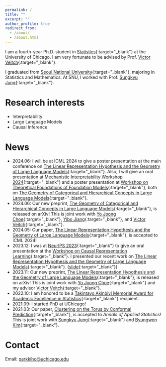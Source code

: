 ```yaml
---
permalink: /
title: ""
excerpt: ""
author_profile: true
redirect_from: 
  - /about/
  - /about.html
---
```


I am a fourth-year Ph.D. student in [Statistics](https://stat.uchicago.edu){:target="_blank"} at the University of Chicago. I am very fortunate to be advised by Prof. [Victor Veitch](http://victorveitch.com/){:target="_blank"}.

I graduated from [Seoul National University](https://stat.snu.ac.kr/en/){:target="_blank"}, majoring in Statistics and Mathematics. At SNU, I worked with Prof. [Sungkyu Jung](http://jung.snu.ac.kr){:target="_blank"}.

Research interests
======
* Interpretability
* Large Language Models
* Causal Inference

News
=====
* 2024.06: I will be at ICML 2024 to give a poster presentation at the main conference on [The Linear Representation Hypothesis and the Geometry of Large Language Models](https://openreview.net/pdf/871d3c026f7ad670838fa2e1421fd6b0f242dde2.pdf){:target="_blank"}. Also, I will give an oral presentation at [Mechanistic Interpretability Workshop 2024](https://icml2024mi.pages.dev){:target="_blank"} and a poster presentation at [Workshop on 
Theoretical Foundations of Foundation Models](https://sites.google.com/view/tf2m){:target="_blank"}, both on [The Geometry of Categorical and Hierarchical Concepts in Large Language Models](https://arxiv.org/abs/2406.01506){:target="_blank"}.
* 2024.06: Our new preprint, [The Geometry of Categorical and Hierarchical Concepts in Large Language Models](https://arxiv.org/abs/2406.01506){:target="_blank"}, is released on arXiv! This is joint work with [Yo Joong Choe](https://yjchoe.github.io/){:target="_blank"}, [Yibo Jiang](https://ybjiaang.github.io){:target="_blank"}, and [Victor Veitch](http://victorveitch.com/){:target="_blank"}.
* 2024.05: Our paper, [The Linear Representation Hypothesis and the Geometry of Large Language Models](https://openreview.net/pdf/871d3c026f7ad670838fa2e1421fd6b0f242dde2.pdf){:target="_blank"}, is accepted to ICML 2024!
* 2023.12: I was at [NeurIPS 2023](https://nips.cc/){:target="_blank"} to give an oral presentation at the [Workshop on Causal Representation Learning](https://crl-workshop.github.io/){:target="_blank"}. I presented our recent work on [The Linear Representation Hypothesis and the Geometry of Large Language Models](https://arxiv.org/abs/2311.03658){:target="_blank"}. ([slide](http://kihopark.github.io/files/NeurIPS%202023%20Workshop%20keynote.pdf){:target="_blank"})
* 2023.11: Our new preprint, [The Linear Representation Hypothesis and the Geometry of Large Language Models](https://arxiv.org/abs/2311.03658){:target="_blank"}, is released on arXiv! This is joint work with [Yo Joong Choe](https://yjchoe.github.io/){:target="_blank"} and my advisor [Victor Veitch](http://victorveitch.com/){:target="_blank"}.
* 2022.10: I am honored to be a [Takintayo Akinbiyi Memorial Award for Academic Excellence in Statistics](https://stat.uchicago.edu/about/akinbiyi-fund/){:target="_blank"} recipient.
* 2021.09: I started PhD at UChicago!
* 2021.03: Our paper, [Clustering on the Torus by Conformal Prediction](https://projecteuclid.org/journals/annals-of-applied-statistics/volume-15/issue-4/Clustering-on-the-torus-by-conformal-prediction/10.1214/21-AOAS1459.short){:target="_blank"}, is accepted to *Annals of Applied Statistics*! This is joint work with [Sungkyu Jung](http://jung.snu.ac.kr/){:target="_blank"} and [Byungwon Kim](https://sites.google.com/view/ns208/home){:target="_blank"}.

Contact
=====
Email: <parkkiho@uchicago.edu>
